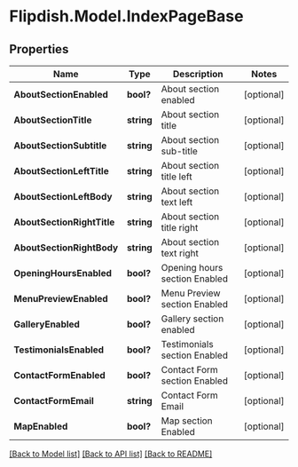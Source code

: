 # Flipdish.Model.IndexPageBase
## Properties

Name | Type | Description | Notes
------------ | ------------- | ------------- | -------------
**AboutSectionEnabled** | **bool?** | About section enabled | [optional] 
**AboutSectionTitle** | **string** | About section title | [optional] 
**AboutSectionSubtitle** | **string** | About section sub-title | [optional] 
**AboutSectionLeftTitle** | **string** | About section title left | [optional] 
**AboutSectionLeftBody** | **string** | About section text left | [optional] 
**AboutSectionRightTitle** | **string** | About section title right | [optional] 
**AboutSectionRightBody** | **string** | About section text right | [optional] 
**OpeningHoursEnabled** | **bool?** | Opening hours section Enabled | [optional] 
**MenuPreviewEnabled** | **bool?** | Menu Preview section Enabled | [optional] 
**GalleryEnabled** | **bool?** | Gallery section enabled | [optional] 
**TestimonialsEnabled** | **bool?** | Testimonials section Enabled | [optional] 
**ContactFormEnabled** | **bool?** | Contact Form section Enabled | [optional] 
**ContactFormEmail** | **string** | Contact Form Email | [optional] 
**MapEnabled** | **bool?** | Map section Enabled | [optional] 

[[Back to Model list]](../README.md#documentation-for-models) [[Back to API list]](../README.md#documentation-for-api-endpoints) [[Back to README]](../README.md)

